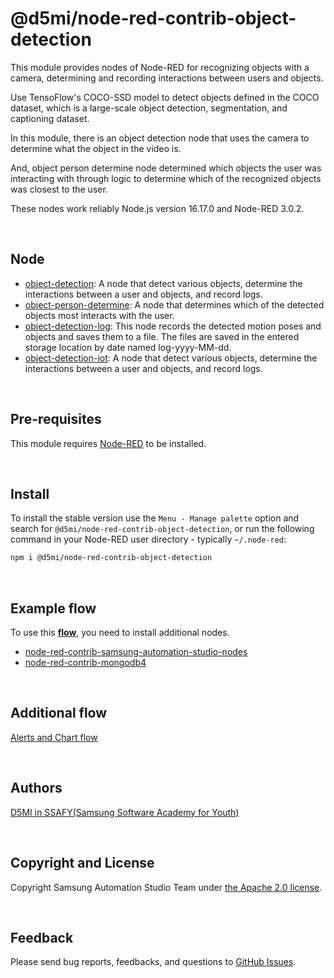 # @d5mi/node-red-contrib-object-detection

This module provides nodes of Node-RED for recognizing objects with a camera, determining and recording interactions between users and objects.

Use TensoFlow's COCO-SSD model to detect objects defined in the COCO dataset, which is a large-scale object detection, segmentation, and captioning dataset.

In this module, there is an object detection node that uses the camera to determine what the object in the video is.

And, object person determine node determined which objects the user was interacting with through logic to determine which of the recognized objects was closest to the user.

These nodes work reliably Node.js version 16.17.0 and Node-RED 3.0.2.

<br>

## Node

- [object-detection](https://github.com/D5MI/node-red-contrib-object-detection/tree/master/object_detection): A node that detect various objects, determine the interactions between a user and objects, and record logs.
- [object-person-determine](https://github.com/D5MI/node-red-contrib-object-detection/tree/master/object-person-determine): A node that determines which of the detected objects most interacts with the user.
- [object-detection-log](https://github.com/D5MI/node-red-contrib-object-detection/tree/master/object-detection-log): This node records the detected motion poses and objects and saves them to a file. The files are saved in the entered storage location by date named log-yyyy-MM-dd.
- [object-detection-iot](https://github.com/D5MI/node-red-contrib-object-detection/tree/master/object-detection-iot): A node that detect various objects, determine the interactions between a user and objects, and record logs.

<br>

## Pre-requisites

This module requires [Node-RED](https://nodered.org/) to be installed.

<br>

## Install

To install the stable version use the `Menu - Manage palette` option and search for `@d5mi/node-red-contrib-object-detection`, or run the following command in your Node-RED user directory - typically `~/.node-red`:

```bash
npm i @d5mi/node-red-contrib-object-detection
```

<br>

## Example flow

To use this **[flow](https://github.com/D5MI/node-red-contrib-object-detection/blob/master/examples/example-flow.json)**, you need to install additional nodes.

- [node-red-contrib-samsung-automation-studio-nodes](https://flows.nodered.org/node/node-red-contrib-samsung-automation-studio-nodes)
- [node-red-contrib-mongodb4](https://flows.nodered.org/node/node-red-contrib-mongodb4)

<br>

## Additional flow

[Alerts and Chart flow](https://github.com/D5MI/node-red-contrib-object-detection/blob/master/ADDITIONAL_FLOW.md)

<br>

## Authors

[D5MI in SSAFY(Samsung Software Academy for Youth)](https://github.com/D5MI)

<br>

## Copyright and License

Copyright Samsung Automation Studio Team under [the Apache 2.0 license](https://www.apache.org/licenses/LICENSE-2.0).

<br>

## Feedback

Please send bug reports, feedbacks, and questions to [GitHub Issues](https://github.com/D5MI/node-red-contrib-object-detection/issues).

